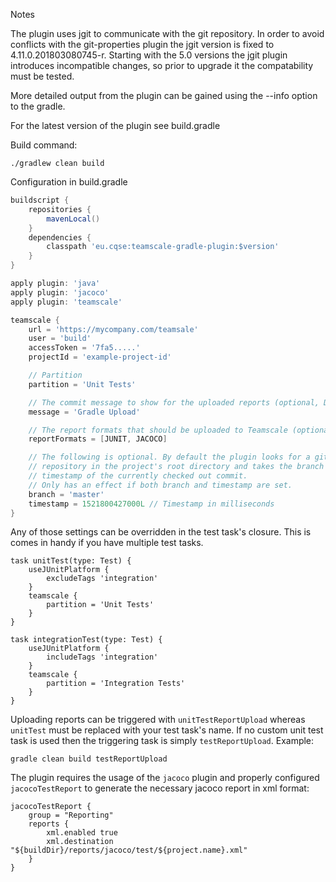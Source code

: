 Notes

The plugin uses jgit to communicate with the git repository.
In order to avoid conflicts with the git-properties plugin the jgit version is fixed to 4.11.0.201803080745-r. Starting 
with the 5.0 versions the jgit plugin introduces incompatible changes, so prior to upgrade it the compatability must be tested.

More detailed output from the plugin can be gained using the --info option to the gradle.


For the latest version of the plugin see build.gradle

Build command:

```
./gradlew clean build
```

Configuration in build.gradle

```groovy
buildscript {
	repositories {
		mavenLocal()
	}
	dependencies {
		classpath 'eu.cqse:teamscale-gradle-plugin:$version'
	}
}

apply plugin: 'java'
apply plugin: 'jacoco'
apply plugin: 'teamscale'

teamscale {
    url = 'https://mycompany.com/teamsale'
    user = 'build'
    accessToken = '7fa5.....'
    projectId = 'example-project-id'

    // Partition
    partition = 'Unit Tests'

    // The commit message to show for the uploaded reports (optional, Default: 'Gradle Upload')
    message = 'Gradle Upload'

    // The report formats that should be uploaded to Teamscale (optional, Default: [JACOCO])
    reportFormats = [JUNIT, JACOCO]

    // The following is optional. By default the plugin looks for a git
    // repository in the project's root directory and takes the branch and
    // timestamp of the currently checked out commit.
    // Only has an effect if both branch and timestamp are set.
    branch = 'master'
    timestamp = 1521800427000L // Timestamp in milliseconds
}
```

Any of those settings can be overridden in the test task's closure. This is comes in handy if you have multiple test tasks.

```
task unitTest(type: Test) {
    useJUnitPlatform {
        excludeTags 'integration'
    }
    teamscale {
        partition = 'Unit Tests'
    }
}

task integrationTest(type: Test) {
    useJUnitPlatform {
        includeTags 'integration'
    }
    teamscale {
        partition = 'Integration Tests'
    }
}
```

Uploading reports can be triggered with `unitTestReportUpload` whereas `unitTest` must be replaced with your test task's name.
If no custom unit test task is used then the triggering task is simply `testReportUpload`. Example:

```
gradle clean build testReportUpload
```

The plugin requires the usage of the `jacoco` plugin and properly configured `jacocoTestReport` 
to generate the necessary jacoco report in xml format:

```
jacocoTestReport {
	group = "Reporting"
	reports {
		xml.enabled true
        xml.destination "${buildDir}/reports/jacoco/test/${project.name}.xml"
	}
}

```